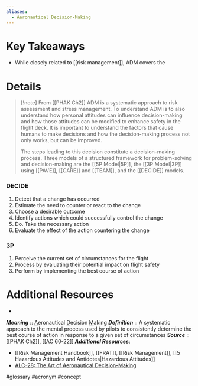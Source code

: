 ```yaml
---
aliases:
  - Aeronautical Decision-Making
---
```

# Key Takeaways
- While closely related to [[risk management]], ADM covers the

# Details
> [!note] From [[PHAK Ch2]]
> ADM is a systematic approach to risk assessment and stress management. To understand ADM is to also understand how personal attitudes can influence decision-making and how those attitudes can be modified to enhance safety in the flight deck. It is important to understand the factors that cause humans to make decisions and how the decision-making process not only works, but can be improved.
> 
> The steps leading to this decision constitute a decision-making process. Three models of a structured framework for problem-solving and decision-making are the [[5P Model|5P]], the [[3P Model|3P]] using [[PAVE]], [[CARE]] and [[TEAM]], and the [[DECIDE]] models.

### DECIDE
1. Detect that a change has occurred
2. Estimate the need to counter or react to the change
3. Choose a desirable outcome
4. Identify actions which could successfully control the change
5. Do.  Take the necessary action
6. Evaluate the effect of the action countering the change

### 3P
1. Perceive the current set of circumstances for the flight
2. Process by evaluating their potential impact on flight safety
3. Perform by implementing the best course of action

# Additional Resources
- 

***Meaning*** :: <u>A</u>eronautical <u>D</u>ecision <u>M</u>aking
***Definition***    ::  A systematic approach to the mental process used by pilots to consistently determine the best course of action in response to a given set of circumstances
***Source***         :: [[PHAK Ch2]], [[AC 60-22]]
***Additional Resources***: 
- [[Risk Management Handbook]], [[FRAT]], [[Risk Management]], [[5 Hazardous Attitudes and Antidotes|Hazardous Attitudes]]
- [ALC-28: The Art of Aeronautical Decision-Making](https://www.faasafety.gov/files/helpcontent/Courses/ALC-28%20The%20Art%20of%20Aeronautical%20Decision-Making/content/index.html#/)

#glossary #acronym #concept
